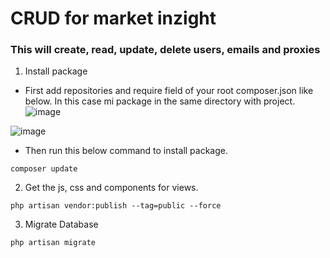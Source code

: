 # CRUD for market inzight 

### This will create, read, update, delete users, emails and proxies 
1. Install package
- First add repositories and require field of your root composer.json like below. In this case mi package in the same directory with project.
![image](https://github.com/ngovi-2909/market-inzight/assets/74971162/83ca4e52-cd5a-4186-ad4b-d4f5e5bcc28f)

 ![image](https://github.com/ngovi-2909/market-inzight/assets/74971162/248d1a66-fc10-40d0-b058-03efd93121c0)
- Then run this below command to install package. 
```
composer update
```
2. Get the js, css and components for views.
```
php artisan vendor:publish --tag=public --force
```
3. Migrate Database
```
php artisan migrate 
```
